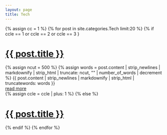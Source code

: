 ```yaml
---
layout: page
title: Tech
---
```


{% assign cc = 1 %}
{% for post in site.categories.Tech limit:20 %}
  {% if ccle == 1 or ccle == 2 or ccle == 3 }
    <h1 class="post-title">
      <a href="{{ post.url }}">{{ post.title }}</a>
    </h1>
      {% assign ncut = 500 %}
      {% assign words = post.content | strip_newlines | markdownify | strip_html | truncate: ncut, "" | number_of_words | decrement %}
      {{ post.content | strip_newlines | markdownify | strip_html | truncatewords: words }}
    <div>
      <a href='{{ post.url }}'>read more</a>
    </div>
    {% assign ccle = ccle | plus: 1 %}
  {% else %}
    <h1 class="post-title">
      <a href="{{ post.url }}">{{ post.title }}</a>
    </h1>
  {% endif %}
{% endfor %}
